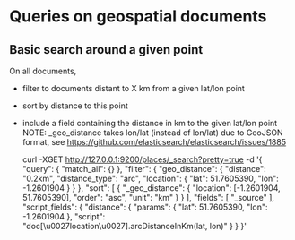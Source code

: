 # Queries on geospatial documents

## Basic search around a given point

On all documents,
- filter to documents distant to X km from a given lat/lon point
- sort by distance to this point
- include a field containing the distance in km to the given lat/lon point
NOTE: _geo_distance takes lon/lat (instead of lon/lat) due to GeoJSON format, see https://github.com/elasticsearch/elasticsearch/issues/1885

    curl -XGET http://127.0.0.1:9200/places/_search?pretty=true -d '{
      "query": {
        "match_all": {}
      },
      "filter": {
        "geo_distance": {
          "distance": "0.2km",
          "distance_type": "arc",
          "location": { "lat": 51.7605390, "lon": -1.2601904 }
        }
      },
      "sort": [
        {
          "_geo_distance": {
            "location": [-1.2601904, 51.7605390],
            "order": "asc",
            "unit": "km"
          }
        }
      ],
      "fields": [
        "_source"
      ],
      "script_fields": {
        "distance": {
          "params": {
            "lat": 51.7605390,
            "lon": -1.2601904
          },
          "script": "doc[\u0027location\u0027].arcDistanceInKm(lat, lon)"
        }
      }
    }'
